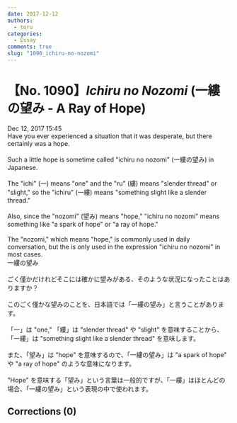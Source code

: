 ```yaml
---
date: 2017-12-12
authors:
  - toru
categories:
  - Essay
comments: true
slug: "1090_ichiru-no-nozomi"
---
```


# 【No. 1090】<strong><em>Ichiru no Nozomi</strong></em> (一縷の望み - A Ray of Hope)
<div class="date">Dec 12, 2017 15:45</div>
<div id="post"><div id="body_show_ori">
Have you ever experienced a situation that it was desperate, but there certainly was a hope.<br/><br/>Such a little hope is sometime called "ichiru no nozomi" (一縷の望み) in Japanese.<br/><br/>The "ichi" (一) means "one" and the "ru" (縷) means "slender thread" or "slight," so the "ichiru" (一縷) means "something slight like a slender thread."<br/><br/>Also, since the "nozomi" (望み) means "hope," "ichiru no nozomi" means something like "a spark of hope" or "a ray of hope."<br/><br/>The "nozomi," which means "hope," is commonly used in daily conversation, but the is only used in the expression "ichiru no nozomi" in most cases.
</div></div>

<!-- more -->

<div id="post_ja"><div id="body_show_mo">
一縷の望み<br/><br/>ごく僅かだけれどそこには確かに望みがある、そのような状況になったことはありますか？<br/><br/>このごく僅かな望みのことを、日本語では「一縷の望み」と言うことがあります。<br/><br/>「一」は "one," 「縷」は "slender thread" や "slight" を意味することから、「一縷」は "something slight like a slender thread" を意味します。<br/><br/>また、「望み」は "hope" を意味するので、「一縷の望み」は "a spark of hope" や "a ray of hope" のような意味になります。<br/><br/>"Hope" を意味する「望み」という言葉は一般的ですが、「一縷」はほとんどの場合、「一縷の望み」という表現の中で使われます。
</div></div>

## Corrections (0)
